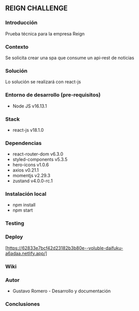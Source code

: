 ## REIGN CHALLENGE 


### Introducción

Prueba técnica para la empresa Reign

### Contexto 

Se solicita crear una spa que consume un api-rest de noticias 

### Solución

Lo solución se realizará con react-js

### Entorno de desarrollo (pre-requisitos)

- Node JS v16.13.1  

### Stack

- react-js v18.1.0

### Dependencias

- react-router-dom v6.3.0
- styled-components v5.3.5
- hero-icons v1.0.6
- axios v0.21.1
- momentjs v2.29.3
- zustand v4.0.0-rc.1

### Instalación local

- npm install
- npm start

### Testing 


### Deploy

[https://62833e7bcf42d23182b3b80e--voluble-daifuku-a6adaa.netlify.app/]

### Wiki


### Autor

- Gustavo Romero - Desarrollo y documentación

### Conclusiones


